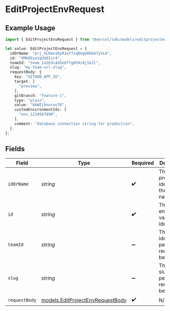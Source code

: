# EditProjectEnvRequest

## Example Usage

```typescript
import { EditProjectEnvRequest } from "@vercel/sdk/models/editprojectenvop.js";

let value: EditProjectEnvRequest = {
  idOrName: "prj_XLKmu1DyR1eY7zq8UgeRKbA7yVLA",
  id: "XMbOEya1gUUO1ir4",
  teamId: "team_1a2b3c4d5e6f7g8h9i0j1k2l",
  slug: "my-team-url-slug",
  requestBody: {
    key: "GITHUB_APP_ID",
    target: [
      "preview",
    ],
    gitBranch: "feature-1",
    type: "plain",
    value: "bkWIjbnxcvo78",
    customEnvironmentIds: [
      "env_1234567890",
    ],
    comment: "database connection string for production",
  },
};
```

## Fields

| Field                                                                      | Type                                                                       | Required                                                                   | Description                                                                | Example                                                                    |
| -------------------------------------------------------------------------- | -------------------------------------------------------------------------- | -------------------------------------------------------------------------- | -------------------------------------------------------------------------- | -------------------------------------------------------------------------- |
| `idOrName`                                                                 | *string*                                                                   | :heavy_check_mark:                                                         | The unique project identifier or the project name                          | prj_XLKmu1DyR1eY7zq8UgeRKbA7yVLA                                           |
| `id`                                                                       | *string*                                                                   | :heavy_check_mark:                                                         | The unique environment variable identifier                                 | XMbOEya1gUUO1ir4                                                           |
| `teamId`                                                                   | *string*                                                                   | :heavy_minus_sign:                                                         | The Team identifier to perform the request on behalf of.                   | team_1a2b3c4d5e6f7g8h9i0j1k2l                                              |
| `slug`                                                                     | *string*                                                                   | :heavy_minus_sign:                                                         | The Team slug to perform the request on behalf of.                         | my-team-url-slug                                                           |
| `requestBody`                                                              | [models.EditProjectEnvRequestBody](../models/editprojectenvrequestbody.md) | :heavy_check_mark:                                                         | N/A                                                                        |                                                                            |